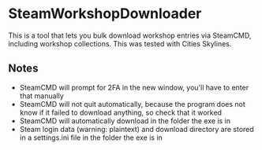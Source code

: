 # SteamWorkshopDownloader

This is a tool that lets you bulk download workshop entries via SteamCMD, including workshop collections. This was tested with Cities Skylines.

## Notes

* SteamCMD will prompt for 2FA in the new window, you'll have to enter that manually
* SteamCMD will not quit automatically, because the program does not know if it failed to download anything, so check that it worked
* SteamCMD will automatically download in the folder the exe is in
* Steam login data (warning: plaintext) and download directory are stored in a settings.ini file in the folder the exe is in
